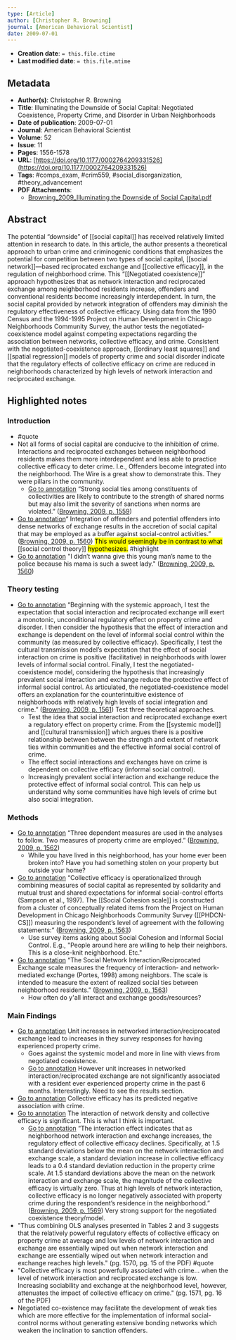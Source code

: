 ```yaml
---
type: [Article]
author: [Christopher R. Browning]
journal: [American Behavioral Scientist]
date: 2009-07-01
---
```


* **Creation date**: `= this.file.ctime`
* **Last modified date**: `= this.file.mtime`

## Metadata

* **Author(s)**: Christopher R. Browning
* **Title**: Illuminating the Downside of Social Capital: Negotiated Coexistence, Property Crime, and Disorder in Urban Neighborhoods
* **Date of publication**: 2009-07-01
* **Journal**: American Behavioral Scientist
* **Volume**: 52
* **Issue**: 11
* **Pages**: 1556-1578
* **URL**: [https://doi.org/10.1177/0002764209331526](https://doi.org/10.1177/0002764209331526)
* **Tags**: #comps_exam, #crim559, #social_disorganization, #theory_advancement
* **PDF Attachments**:
  * [Browning_2009_Illuminating the Downside of Social Capital.pdf](zotero://open-pdf/library/items/SYNIL69M)

## Abstract

The potential “downside” of [[social capital]] has received relatively limited attention in research to date. In this article, the author presents a theoretical approach to urban crime and criminogenic conditions that emphasizes the potential for competition between two types of social capital, [[social network]]—based reciprocated exchange and [[collective efficacy]], in the regulation of neighborhood crime. This “[[Negotiated coexistence]]” approach hypothesizes that as network interaction and reciprocated exchange among neighborhood residents increase, offenders and conventional residents become increasingly interdependent. In turn, the social capital provided by network integration of offenders may diminish the regulatory effectiveness of collective efficacy. Using data from the 1990 Census and the 1994-1995 Project on Human Development in Chicago Neighborhoods Community Survey, the author tests the negotiated-coexistence model against competing expectations regarding the association between networks, collective efficacy, and crime. Consistent with the negotiated-coexistence approach, [[ordinary least squares]] and [[spatial regression]] models of property crime and social disorder indicate that the regulatory effects of collective efficacy on crime are reduced in neighborhoods characterized by high levels of network interaction and reciprocated exchange.

## Highlighted notes

### Introduction

* #quote 
* Not all forms of social capital are conducive to the inhibition of crime. Interactions and reciprocated exchanges between neighborhood residents makes them more interdependent and less able to practice collective efficacy to deter crime. I.e., Offenders become integrated into the neighborhood. The Wire is a great show to demonstrate this. They were pillars in the community.
	* [Go to annotation](zotero://open-pdf/library/items/SYNIL69M?page=1559&annotation=J5M2AK5G) “Strong social ties among constituents of collectivities are likely to contribute to the strength of shared norms but may also limit the severity of sanctions when norms are violated.” ([Browning, 2009, p. 1559](zotero://select/library/items/PSX97VWY))
* [Go to annotation](zotero://open-pdf/library/items/SYNIL69M?page=1560&annotation=IQUDK4CE)“ Integration of offenders and potential offenders into dense networks of exchange results in the accretion of social capital that may be employed as a buffer against social-control activities.” ([Browning, 2009, p. 1560](zotero://select/library/items/PSX97VWY)) <mark>This would seemingly be in contrast to what </mark> [[social control theory]] <mark> hypothesizes.</mark> #highlight 
* [Go to annotation](zotero://open-pdf/library/items/SYNIL69M?page=1560&annotation=E5TKCCEE) "I didn’t wanna give this young man’s name to the police because his mama is such a sweet lady." ([Browning, 2009, p. 1560](zotero://select/library/items/PSX97VWY))

### Theory testing

* [Go to annotation](zotero://open-pdf/library/items/SYNIL69M?page=1561&annotation=BQ4JSARU) “Beginning with the systemic approach, I test the expectation that social interaction and reciprocated exchange will exert a monotonic, unconditional regulatory effect on property crime and disorder. I then consider the hypothesis that the effect of interaction and exchange is dependent on the level of informal social control within the community (as measured by collective efficacy). Specifically, I test the cultural transmission model’s expectation that the effect of social interaction on crime is positive (facilitative) in neighborhoods with lower levels of informal social control. Finally, I test the negotiated-coexistence model, considering the hypothesis that increasingly prevalent social interaction and exchange reduce the protective effect of informal social control. As articulated, the negotiated-coexistence model offers an explanation for the counterintuitive existence of neighborhoods with relatively high levels of social integration and crime.” ([Browning, 2009, p. 1561](zotero://select/library/items/PSX97VWY)) Test three theoretical approaches.
	* Test the idea that social interaction and reciprocated exchange exert a regulatory effect on property crime. From the [[systemic model]] and [[cultural transmission]] which argues there is a positive relationship between between the strength and extent of network ties within communities and the effective informal social control of crime.
	* The effect social interactions and exchanges have on crime is dependent on collective efficacy (informal social control).
	* Increasingly prevalent social interaction and exchange reduce the protective effect of informal social control. This can help us understand why some communities have high levels of crime but also social integration.

### Methods

* [Go to annotation](zotero://open-pdf/library/items/SYNIL69M?page=1562&annotation=3MP4Z3JE) “Three dependent measures are used in the analyses to follow. Two measures of property crime are employed.” ([Browning, 2009, p. 1562](zotero://select/library/items/PSX97VWY))
	* While you have lived in this neighborhood, has your home ever been broken into? Have you had something stolen on your property but outside your home?
* [Go to annotation](zotero://open-pdf/library/items/SYNIL69M?page=1563&annotation=NDY7VAHM) “Collective efficacy is operationalized through combining measures of social capital as represented by solidarity and mutual trust and shared expectations for informal social-control efforts (Sampson et al., 1997). The [[Social Cohesion scale]] is constructed from a cluster of conceptually related items from the Project on Human Development in Chicago Neighborhoods Community Survey ([[PHDCN-CS]]) measuring the respondent’s level of agreement with the following statements:” ([Browning, 2009, p. 1563](zotero://select/library/items/PSX97VWY))
	* Use survey items asking about Social Cohesion and Informal Social Control. E.g., "People around here are willing to help their neighbors. This is a close-knit neighborhood. Etc."
* [Go to annotation](zotero://open-pdf/library/items/SYNIL69M?page=1563&annotation=YAQXM3M6) “The Social Network Interaction/Reciprocated Exchange scale measures the frequency of interaction- and network-mediated exchange (Portes, 1998) among neighbors. The scale is intended to measure the extent of realized social ties between neighborhood residents.” ([Browning, 2009, p. 1563](zotero://select/library/items/PSX97VWY))
	* How often do y'all interact and exchange goods/resources?

### Main Findings

* [Go to annotation](zotero://open-pdf/library/items/SYNIL69M?page=1566&annotation=WH2EIWXA) Unit increases in networked interaction/reciprocated exchange lead to increases in they survey responses for having experienced property crime.
	* Goes against the systemic model and more in line with views from negotiated coexistence.
	* [Go to annotation](zotero://open-pdf/library/items/SYNIL69M?page=1567&annotation=MGRH2Y5R) However unit increases in networked interaction/reciprocated exchange are not significantly associated with a resident ever experienced property crime in the past 6 months. Interestingly. Need to see the results section.
* [Go to annotation](zotero://open-pdf/library/items/SYNIL69M?page=1566&annotation=KE3H5Y2Z) Collective efficacy has its predicted negative association with crime.
* [Go to annotation](zotero://open-pdf/library/items/SYNIL69M?page=1567&annotation=THX3R4GM) The interaction of network density and collective efficacy is significant. This is what I think is important.
	* [Go to annotation](zotero://open-pdf/library/items/SYNIL69M?page=1569&annotation=UCCCGUZV) “The interaction effect indicates that as neighborhood network interaction and exchange increases, the regulatory effect of collective efficacy declines. Specifically, at 1.5 standard deviations below the mean on the network interaction and exchange scale, a standard deviation increase in collective efficacy leads to a 0.4 standard deviation reduction in the property crime scale. At 1.5 standard deviations above the mean on the network interaction and exchange scale, the magnitude of the collective efficacy is virtually zero. Thus at high levels of network interaction, collective efficacy is no longer negatively associated with property crime during the respondent’s residence in the neighborhood.” ([Browning, 2009, p. 1569](zotero://select/library/items/PSX97VWY)) Very strong support for the negotiated coexistence theory/model.
* "Thus combining OLS analyses presented in Tables 2 and 3 suggests that the relatively powerful regulatory effects of collective efficacy on property crime at average and low levels of network interaction and exchange are essentially wiped out when network interaction and exchange are essentially wiped out when network interaction and exchange reaches high levels." (pg. 1570, pg. 15 of the PDF) #quote
* "Collective efficacy is most powerfully associated with crime... when the level of network interaction and reciprocated exchange is low. Increasing sociability and exchange at the neighborhood level, however, attenuates the impact of collective efficacy on crime." (pg. 1571, pg. 16 of the PDF)
* Negotiated co-existence may facilitate the development of weak ties which are more effective for the implementation of informal social-control norms without generating extensive bonding networks which weaken the inclination to sanction offenders.